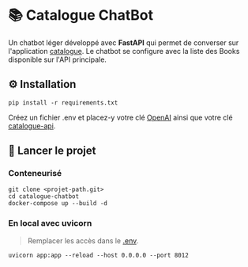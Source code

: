 # 📚 Catalogue ChatBot

Un chatbot léger développé avec **FastAPI** qui permet de converser sur l'application [catalogue](https://github.com/CorentinLeGuen/catalogue).
Le chatbot se configure avec la liste des Books disponible sur l'API principale.

## ⚙️ Installation

```shell
pip install -r requirements.txt
```

Créez un fichier .env et placez-y votre clé [OpenAI](https://platform.openai.com/) ainsi que votre clé [catalogue-api](https://github.com/CorentinLeGuen/catalogue).

## 🚀 Lancer le projet

### Conteneurisé
```shell
git clone <projet-path.git>
cd catalogue-chatbot
docker-compose up --build -d
```

### En local avec uvicorn

> Remplacer les accès dans le [.env](.env.example).

```shell
uvicorn app:app --reload --host 0.0.0.0 --port 8012
```